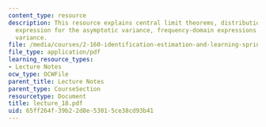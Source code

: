 ```yaml
---
content_type: resource
description: This resource explains central limit theorems, distribution of estimate,
  expression for the asymptotic variance, frequency-domain expressions for the asymptotic
  variance.
file: /media/courses/2-160-identification-estimation-and-learning-spring-2006/65ff264f39b22d8e53015ce38cd93b41_lecture_18.pdf
file_type: application/pdf
learning_resource_types:
- Lecture Notes
ocw_type: OCWFile
parent_title: Lecture Notes
parent_type: CourseSection
resourcetype: Document
title: lecture_18.pdf
uid: 65ff264f-39b2-2d8e-5301-5ce38cd93b41
---
```

